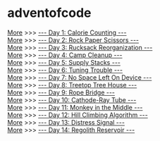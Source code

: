 # adventofcode

[More](https://adventofcode.com/2022/day/1)  >>>  [--- Day 1: Calorie Counting ---](./day01/day01.py)   
[More](https://adventofcode.com/2022/day/2)  >>>  [--- Day 2: Rock Paper Scissors ---](./day02/day02.py)       
[More](https://adventofcode.com/2022/day/3)  >>>  [--- Day 3: Rucksack Reorganization ---](./day03/day03.py)       
[More](https://adventofcode.com/2022/day/4)  >>>  [--- Day 4: Camp Cleanup ---](./day04/day04.py)                  
[More](https://adventofcode.com/2022/day/5)  >>>  [--- Day 5: Supply Stacks ---](./day05/day05.py)                 
[More](https://adventofcode.com/2022/day/6)  >>>  [--- Day 6: Tuning Trouble ---](./day06/day06.py)                
[More](https://adventofcode.com/2022/day/7)  >>>  [--- Day 7: No Space Left On Device ---](./day07/day07.py)       
[More](https://adventofcode.com/2022/day/8)  >>>  [--- Day 8: Treetop Tree House ---](./day08/day08.py)            
[More](https://adventofcode.com/2022/day/9)  >>>  [--- Day 9: Rope Bridge ---](./day09/day09.py)                   
[More](https://adventofcode.com/2022/day/10) >>>   [--- Day 10: Cathode-Ray Tube ---](./day10/day10.py)             
[More](https://adventofcode.com/2022/day/11) >>>   [--- Day 11: Monkey in the Middle ---](./day11/day11.py)        
[More](https://adventofcode.com/2022/day/12) >>>   [--- Day 12: Hill Climbing Algorithm ---](./day12/day12.py)     
[More](https://adventofcode.com/2022/day/13) >>>   [--- Day 13: Distress Signal ---](./day13/day13.py)       
[More](https://adventofcode.com/2022/day/14) >>>   [--- Day 14: Regolith Reservoir ---](./day14/day14.py)              
